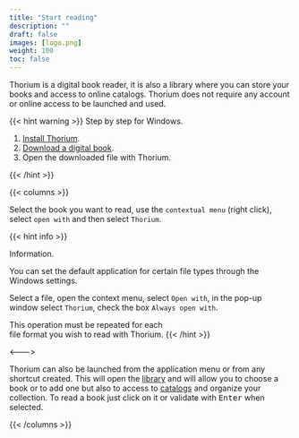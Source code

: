 ```yaml
---
title: "Start reading"
description: ""
draft: false
images: [logo.png]
weight: 100
toc: false
---
```


Thorium is a digital book reader, it is also a library
where you can store your books and access to online catalogs.
Thorium does not require any account or online access to be launched and used.

{{< hint warning >}}
Step by step for Windows.

1. [Install Thorium](https://www.edrlab.org/software/thorium-reader/github/win10).
2. [Download a digital book](https://www.gutenberg.org/ebooks/2701.epub.noimages?).
3. Open the downloaded file with Thorium.

{{< /hint >}}

{{< columns >}}

Select the book you want to read, use the `contextual menu` 
(right click), select `open with` and then select `Thorium`.

{{< hint info >}}

Information.

You can set the default application for certain file types 
through the Windows settings.

Select a file, open the context menu, select `Open with`,
in the pop-up window select `Thorium`, check the box
`Always open with`. 

This operation must be repeated for each  
file format you wish to read with Thorium.
{{< /hint >}}

<--->

Thorium can also be launched from the application menu 
or from any shortcut created. 
This will open the [library](220_organizing/221_libraries)
and will allow you to choose a book or to add one but also to access
to [catalogs](220_organizing/222_catalogs) and organize your collection.
To read a book just click on it or validate with <kbd>Enter</kbd>
when selected.

{{< /columns >}}
